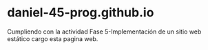 # daniel-45-prog.github.io
Cumpliendo con la actividad Fase 5-Implementación de un sitio web estático cargo esta pagina web. 
